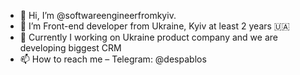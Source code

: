 - 👋 Hi, I’m @softwareengineerfromkyiv.
- 👀 I’m Front-end developer from Ukraine, Kyiv at least 2 years 🇺🇦
- 🍦 Currently I working on Ukraine product company and we are developing biggest CRM
- 📫 How to reach me – Telegram: @despablos
